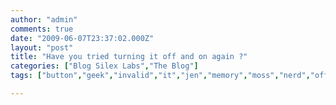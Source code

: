 ```yaml
---
author: "admin"
comments: true
date: "2009-06-07T23:37:02.000Z"
layout: "post"
title: "Have you tried turning it off and on again ?"
categories: ["Blog Silex Labs","The Blog"]
tags: ["button","geek","invalid","it","jen","memory","moss","nerd","off","on","plug","reboot","reynholm","roy","signal","turning"]

---
```


